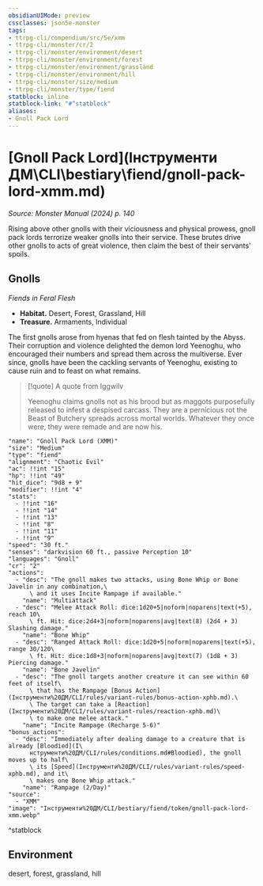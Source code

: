 ```yaml
---
obsidianUIMode: preview
cssclasses: json5e-monster
tags:
- ttrpg-cli/compendium/src/5e/xmm
- ttrpg-cli/monster/cr/2
- ttrpg-cli/monster/environment/desert
- ttrpg-cli/monster/environment/forest
- ttrpg-cli/monster/environment/grassland
- ttrpg-cli/monster/environment/hill
- ttrpg-cli/monster/size/medium
- ttrpg-cli/monster/type/fiend
statblock: inline
statblock-link: "#^statblock"
aliases:
- Gnoll Pack Lord
---
```

# [Gnoll Pack Lord](Інструменти ДМ\CLI\bestiary\fiend/gnoll-pack-lord-xmm.md)
*Source: Monster Manual (2024) p. 140*  

Rising above other gnolls with their viciousness and physical prowess, gnoll pack lords terrorize weaker gnolls into their service. These brutes drive other gnolls to acts of great violence, then claim the best of their servants' spoils.

## Gnolls

*Fiends in Feral Flesh*

- **Habitat.** Desert, Forest, Grassland, Hill  
- **Treasure.** Armaments, Individual  

The first gnolls arose from hyenas that fed on flesh tainted by the Abyss. Their corruption and violence delighted the demon lord Yeenoghu, who encouraged their numbers and spread them across the multiverse. Ever since, gnolls have been the cackling servants of Yeenoghu, existing to cause ruin and to feast on what remains.

> [!quote] A quote from Iggwilv  
> 
> Yeenoghu claims gnolls not as his brood but as maggots purposefully released to infest a despised carcass. They are a pernicious rot the Beast of Butchery spreads across mortal worlds. Whatever they once were, they were remade and are now his.


```statblock
"name": "Gnoll Pack Lord (XMM)"
"size": "Medium"
"type": "fiend"
"alignment": "Chaotic Evil"
"ac": !!int "15"
"hp": !!int "49"
"hit_dice": "9d8 + 9"
"modifier": !!int "4"
"stats":
  - !!int "16"
  - !!int "14"
  - !!int "13"
  - !!int "8"
  - !!int "11"
  - !!int "9"
"speed": "30 ft."
"senses": "darkvision 60 ft., passive Perception 10"
"languages": "Gnoll"
"cr": "2"
"actions":
  - "desc": "The gnoll makes two attacks, using Bone Whip or Bone Javelin in any combination,\
      \ and it uses Incite Rampage if available."
    "name": "Multiattack"
  - "desc": "Melee Attack Roll: dice:1d20+5|noform|noparens|text(+5), reach 10\
      \ ft. Hit: dice:2d4+3|noform|noparens|avg|text(8) (2d4 + 3) Slashing damage."
    "name": "Bone Whip"
  - "desc": "Ranged Attack Roll: dice:1d20+5|noform|noparens|text(+5), range 30/120\
      \ ft. Hit: dice:1d8+3|noform|noparens|avg|text(7) (1d8 + 3) Piercing damage."
    "name": "Bone Javelin"
  - "desc": "The gnoll targets another creature it can see within 60 feet of itself\
      \ that has the Rampage [Bonus Action](Інструменти%20ДМ/CLI/rules/variant-rules/bonus-action-xphb.md).\
      \ The target can take a [Reaction](Інструменти%20ДМ/CLI/rules/variant-rules/reaction-xphb.md)\
      \ to make one melee attack."
    "name": "Incite Rampage (Recharge 5-6)"
"bonus_actions":
  - "desc": "Immediately after dealing damage to a creature that is already [Bloodied](І\
      нструменти%20ДМ/CLI/rules/conditions.md#Bloodied), the gnoll moves up to half\
      \ its [Speed](Інструменти%20ДМ/CLI/rules/variant-rules/speed-xphb.md), and it\
      \ makes one Bone Whip attack."
    "name": "Rampage (2/Day)"
"source":
  - "XMM"
"image": "Інструменти%20ДМ/CLI/bestiary/fiend/token/gnoll-pack-lord-xmm.webp"
```
^statblock

## Environment

desert, forest, grassland, hill